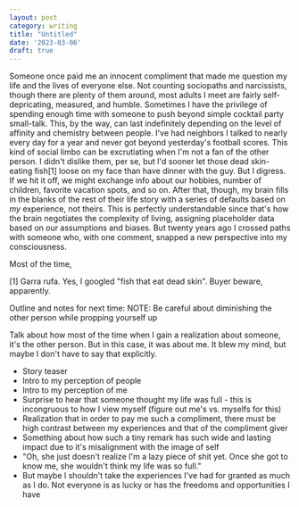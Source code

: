 ```yaml
---
layout: post
category: writing
title: "Untitled"
date: '2023-03-06'
draft: true
---
```


Someone once paid me an innocent compliment that made me question my life and the lives of everyone else. Not counting sociopaths and narcissists, though there are plenty of them around, most adults I meet are fairly self-depricating, measured, and humble. Sometimes I have the privilege of spending enough time with someone to push beyond simple cocktail party small-talk. This, by the way, can last indefinitely depending on the level of affinity and chemistry between people. I've had neighbors I talked to nearly every day for a year and never got beyond yesterday's football scores. This kind of social limbo can be excrutiating when I'm not a fan of the other person. I didn't dislike them, per se, but I'd sooner let those dead skin-eating fish[1] loose on my face than have dinner with the guy. But I digress. If we hit it off, we might exchange info about our hobbies, number of children, favorite vacation spots, and so on. After that, though, my brain fills in the blanks of the rest of their life story with a series of defaults based on _my_ experience, not theirs. This is perfectly understandable since that's how the brain negotiates the complexity of living, assigning placeholder data based on our assumptions and biases. But twenty years ago I crossed paths with someone who, with one comment, snapped a new perspective into my consciousness.

Most of the time, 

[1] Garra rufa. Yes, I googled "fish that eat dead skin". Buyer beware, apparently.

Outline and notes for next time: NOTE: Be careful about diminishing the other person while propping yourself up

Talk about how most of the time when I gain a realization about someone, it's the other person. But in this case, it was about me. It blew my mind, but maybe I don't have to say that explicitly.

- Story teaser
- Intro to my perception of people
- Intro to my perception of me
- Surprise to hear that someone thought my life was full - this is incongruous to how I view myself (figure out me's vs. myselfs for this)
- Realization that in order to pay me such a compliment, there must be high contrast between my experiences and that of the compliment giver
- Something about how such a tiny remark has such wide and lasting impact due to it's misalignment with the image of self
- "Oh, she just doesn't realize I'm a lazy piece of shit yet. Once she got to know me, she wouldn't think my life was so full."
- But maybe I shouldn't take the experiences I've had for granted as much as I do. Not everyone is as lucky or has the freedoms and opportunities I have


